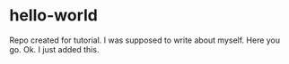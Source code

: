 # hello-world
Repo created for tutorial.
I was supposed to write about myself. Here you go.
Ok. I just added this.
